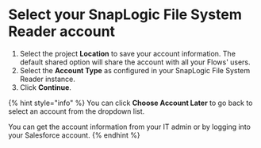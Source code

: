 # Select your SnapLogic File System Reader account

1. Select the project **Location** to save your account information. The default shared option will share the account with all your Flows' users.&#x20;
2. Select the **Account Type** as configured in your SnapLogic File System Reader instance.&#x20;
3. Click **Continue**.

{% hint style="info" %}
You can click **Choose Account Later** to go back to select an account from the dropdown list.

You can get the account information from your IT admin or by logging into your Salesforce account.
{% endhint %}
